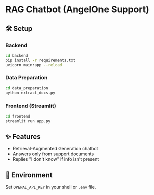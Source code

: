 # RAG Chatbot (AngelOne Support)

## 🛠 Setup

### Backend

```bash
cd backend
pip install -r requirements.txt
uvicorn main:app --reload
```

### Data Preparation

```bash
cd data_preparation
python extract_docs.py
```

### Frontend (Streamlit)

```bash
cd frontend
streamlit run app.py
```

## ✨ Features

- Retrieval-Augmented Generation chatbot
- Answers only from support documents
- Replies "I don't know" if info isn't present

## 🔐 Environment

Set `OPENAI_API_KEY` in your shell or `.env` file.
